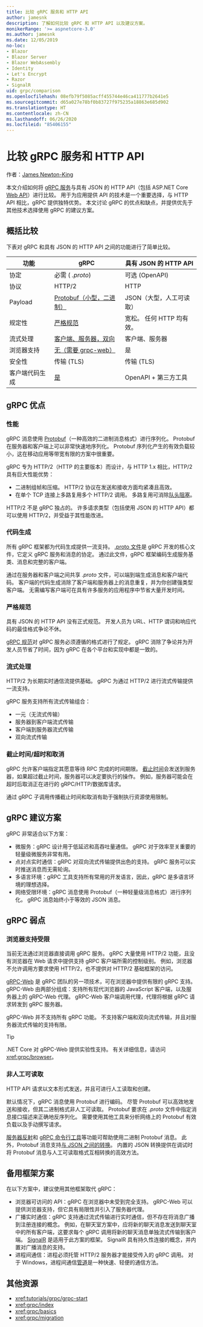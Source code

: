 ```yaml
---
title: 比较 gRPC 服务和 HTTP API
author: jamesnk
description: 了解如何比较 gRPC 和 HTTP API 以及建议方案。
monikerRange: '>= aspnetcore-3.0'
ms.author: jamesnk
ms.date: 12/05/2019
no-loc:
- Blazor
- Blazor Server
- Blazor WebAssembly
- Identity
- Let's Encrypt
- Razor
- SignalR
uid: grpc/comparison
ms.openlocfilehash: 08efb79f5085acff455744e46ca411777b2641e5
ms.sourcegitcommit: d65a027e78bf0b83727f975235a18863e685d902
ms.translationtype: HT
ms.contentlocale: zh-CN
ms.lasthandoff: 06/26/2020
ms.locfileid: "85406155"
---
```

# <a name="compare-grpc-services-with-http-apis"></a>比较 gRPC 服务和 HTTP API

作者：[James Newton-King](https://twitter.com/jamesnk)

本文介绍如何将 [gRPC 服务](https://grpc.io/docs/guides/)与具有 JSON 的 HTTP API（包括 ASP.NET Core [Web API](xref:web-api/index)）进行比较。 用于为应用提供 API 的技术是一个重要选择，与 HTTP API 相比，gRPC 提供独特优势。 本文讨论 gRPC 的优点和缺点，并提供优先于其他技术选择使用 gRPC 的建议方案。

## <a name="high-level-comparison"></a>概括比较

下表对 gRPC 和具有 JSON 的 HTTP API 之间的功能进行了简单比较。

| 功能          | gRPC                                               | 具有 JSON 的 HTTP API           |
| ---------------- | -------------------------------------------------- | ----------------------------- |
| 协定         | 必需 ( *.proto*)                                | 可选 (OpenAPI)            |
| 协议         | HTTP/2                                             | HTTP                          |
| Payload          | [Protobuf（小型，二进制）](#performance)           | JSON（大型，人工可读取）  |
| 规定性 | [严格规范](#strict-specification)      | 宽松。 任何 HTTP 均有效。     |
| 流式处理        | [客户端、服务器，双向](#streaming)       | 客户端、服务器                |
| 浏览器支持  | [无（需要 grpc-web）](#limited-browser-support) | 是                           |
| 安全性         | 传输 (TLS)                                    | 传输 (TLS)               |
| 客户端代码生成 | [是](#code-generation)                      | OpenAPI + 第三方工具 |

## <a name="grpc-strengths"></a>gRPC 优点

### <a name="performance"></a>性能

gRPC 消息使用 [Protobuf](https://developers.google.com/protocol-buffers/docs/overview)（一种高效的二进制消息格式）进行序列化。 Protobuf 在服务器和客户端上可以非常快速地序列化。 Protobuf 序列化产生的有效负载较小，这在移动应用等带宽有限的方案中很重要。

gRPC 专为 HTTP/2（HTTP 的主要版本）而设计，与 HTTP 1.x 相比，HTTP/2 具有巨大性能优势：

* 二进制组帧和压缩。 HTTP/2 协议在发送和接收方面均紧凑且高效。
* 在单个 TCP 连接上多路复用多个 HTTP/2 调用。 多路复用可消除[队头阻塞](https://en.wikipedia.org/wiki/Head-of-line_blocking)。

HTTP/2 不是 gRPC 独占的。 许多请求类型（包括使用 JSON 的 HTTP API）都可以使用 HTTP/2，并受益于其性能改进。

### <a name="code-generation"></a>代码生成

所有 gRPC 框架都为代码生成提供一流支持。 [.proto 文件](https://developers.google.com/protocol-buffers/docs/proto3)是 gRPC 开发的核心文件，它定义 gRPC 服务和消息的协定。 通过此文件，gRPC 框架编码生成服务基类、消息和完整的客户端。

通过在服务器和客户端之间共享 *.proto* 文件，可以端到端生成消息和客户端代码。 客户端的代码生成消除了客户端和服务器上的消息重复，并为你创建强类型客户端。 无需编写客户端可在具有许多服务的应用程序中节省大量开发时间。

### <a name="strict-specification"></a>严格规范

具有 JSON 的 HTTP API 没有正式规范。 开发人员为 URL、HTTP 谓词和响应代码的最佳格式争论不休。

[gRPC 规范](https://github.com/grpc/grpc/blob/master/doc/PROTOCOL-HTTP2.md)对 gRPC 服务必须遵循的格式进行了规定。 gRPC 消除了争论并为开发人员节省了时间，因为 gRPC 在各个平台和实现中都是一致的。

### <a name="streaming"></a>流式处理

HTTP/2 为长期实时通信流提供基础。 gRPC 为通过 HTTP/2 进行流式传输提供一流支持。

gRPC 服务支持所有流式传输组合：

* 一元（无流式传输）
* 服务器到客户端流式传输
* 客户端到服务器流式传输
* 双向流式传输

### <a name="deadlinetimeouts-and-cancellation"></a>截止时间/超时和取消

gRPC 允许客户端指定其愿意等待 RPC 完成的时间期限。 [截止时间](https://grpc.io/blog/deadlines)会发送到服务器，如果超过截止时间，服务器可以决定要执行的操作。 例如，服务器可能会在超时后取消正在进行的 gRPC/HTTP/数据库请求。

通过 gRPC 子调用传播截止时间和取消有助于强制执行资源使用限制。

## <a name="grpc-recommended-scenarios"></a>gRPC 建议方案

gRPC 非常适合以下方案：

* 微服务：gRPC 设计用于低延迟和高吞吐量通信。 gRPC 对于效率至关重要的轻量级微服务非常有用。
* 点对点实时通信：gRPC 对双向流式传输提供出色的支持。 gRPC 服务可以实时推送消息而无需轮询。
* 多语言环境：gRPC 工具支持所有常用的开发语言，因此，gRPC 是多语言环境的理想选择。
* 网络受限环境：gRPC 消息使用 Protobuf（一种轻量级消息格式）进行序列化。 gRPC 消息始终小于等效的 JSON 消息。

## <a name="grpc-weaknesses"></a>gRPC 弱点

### <a name="limited-browser-support"></a>浏览器支持受限

当前无法通过浏览器直接调用 gRPC 服务。 gRPC 大量使用 HTTP/2 功能，且没有浏览器在 Web 请求中提供支持 gRPC 客户端所需的控制级别。 例如，浏览器不允许调用方要求使用 HTTP/2，也不提供对 HTTP/2 基础框架的访问。

[gRPC-Web](https://grpc.io/docs/tutorials/basic/web.html) 是 gRPC 团队的另一项技术，可在浏览器中提供有限的 gRPC 支持。 gRPC-Web 由两部分组成：支持所有现代浏览器的 JavaScript 客户端，以及服务器上的 gRPC-Web 代理。 gRPC-Web 客户端调用代理，代理将根据 gRPC 请求转发到 gRPC 服务器。

gRPC-Web 并不支持所有 gRPC 功能。 不支持客户端和双向流式传输，并且对服务器流式传输的支持有限。

> [!TIP]
> .NET Core 对 gRPC-Web 提供实验性支持。 有关详细信息，请访问 <xref:grpc/browser>。

### <a name="not-human-readable"></a>非人工可读取

HTTP API 请求以文本形式发送，并且可进行人工读取和创建。

默认情况下，gRPC 消息使用 Protobuf 进行编码。 尽管 Protobuf 可以高效地发送和接收，但其二进制格式非人工可读取。 Protobuf 要求在 *.proto* 文件中指定消息接口描述来正确地反序列化。 需要使用其他工具来分析网络上的 Protobuf 有效负载以及手动撰写请求。

[服务器反射](https://github.com/grpc/grpc/blob/master/doc/server-reflection.md)和 [gRPC 命令行工具](https://github.com/grpc/grpc/blob/master/doc/command_line_tool.md)等功能可帮助使用二进制 Protobuf 消息。 此外，Protobuf 消息支持[与 JSON 之间的转换](https://developers.google.com/protocol-buffers/docs/proto3#json)。 内置的 JSON 转换提供在调试时将 Protobuf 消息与人工可读取格式互相转换的高效方法。

## <a name="alternative-framework-scenarios"></a>备用框架方案

在以下方案中，建议使用其他框架取代 gRPC：

* 浏览器可访问的 API：gRPC 在浏览器中未受到完全支持。 gRPC-Web 可以提供浏览器支持，但它具有局限性并引入了服务器代理。
* 广播实时通信：gRPC 支持通过流式传输进行实时通信，但不存在将消息广播到注册连接的概念。 例如，在聊天室方案中，应将新的聊天消息发送到聊天室中的所有客户端，这要求每个 gRPC 调用将新的聊天消息单独流式传输到客户端。 [SignalR](xref:signalr/introduction) 是适用于此方案的框架。 SignalR 具有持久性连接的概念，并内置对广播消息的支持。
* 进程间通信：进程必须托管 HTTP/2 服务器才能接受传入的 gRPC 调用。 对于 Windows，进程间通信[管道](/dotnet/standard/io/pipe-operations)是一种快速、轻便的通信方法。

## <a name="additional-resources"></a>其他资源

* <xref:tutorials/grpc/grpc-start>
* <xref:grpc/index>
* <xref:grpc/basics>
* <xref:grpc/migration>
